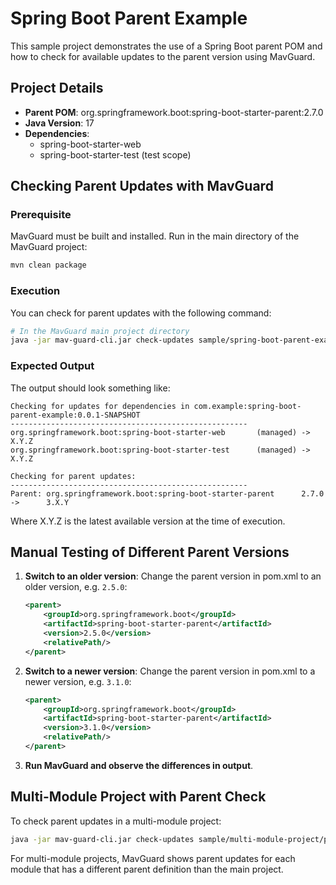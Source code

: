 # Spring Boot Parent Example

This sample project demonstrates the use of a Spring Boot parent POM and how to check for available updates to the parent version using MavGuard.

## Project Details

- **Parent POM**: org.springframework.boot:spring-boot-starter-parent:2.7.0
- **Java Version**: 17
- **Dependencies**:
  - spring-boot-starter-web
  - spring-boot-starter-test (test scope)

## Checking Parent Updates with MavGuard

### Prerequisite

MavGuard must be built and installed. Run in the main directory of the MavGuard project:

```bash
mvn clean package
```

### Execution

You can check for parent updates with the following command:

```bash
# In the MavGuard main project directory
java -jar mav-guard-cli.jar check-updates sample/spring-boot-parent-example/pom.xml
```

### Expected Output

The output should look something like:

```
Checking for updates for dependencies in com.example:spring-boot-parent-example:0.0.1-SNAPSHOT
-----------------------------------------------------
org.springframework.boot:spring-boot-starter-web       (managed) ->      X.Y.Z
org.springframework.boot:spring-boot-starter-test      (managed) ->      X.Y.Z

Checking for parent updates:
-----------------------------------------------------
Parent: org.springframework.boot:spring-boot-starter-parent      2.7.0 ->      3.X.Y
```

Where X.Y.Z is the latest available version at the time of execution.

## Manual Testing of Different Parent Versions

1. **Switch to an older version**:
   Change the parent version in pom.xml to an older version, e.g. `2.5.0`:

   ```xml
   <parent>
       <groupId>org.springframework.boot</groupId>
       <artifactId>spring-boot-starter-parent</artifactId>
       <version>2.5.0</version>
       <relativePath/>
   </parent>
   ```

2. **Switch to a newer version**:
   Change the parent version in pom.xml to a newer version, e.g. `3.1.0`:

   ```xml
   <parent>
       <groupId>org.springframework.boot</groupId>
       <artifactId>spring-boot-starter-parent</artifactId>
       <version>3.1.0</version>
       <relativePath/>
   </parent>
   ```

3. **Run MavGuard and observe the differences in output**.

## Multi-Module Project with Parent Check

To check parent updates in a multi-module project:

```bash
java -jar mav-guard-cli.jar check-updates sample/multi-module-project/pom.xml
```

For multi-module projects, MavGuard shows parent updates for each module that has a different parent definition than the main project.